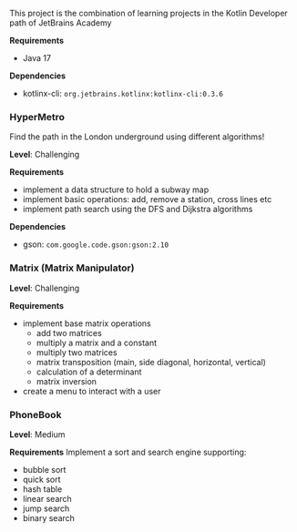 This project is the combination of learning projects in the Kotlin Developer path of JetBrains Academy

**Requirements**
- Java 17

**Dependencies**
- kotlinx-cli: ```org.jetbrains.kotlinx:kotlinx-cli:0.3.6```

### HyperMetro

Find the path in the London underground using different algorithms!

**Level**: Challenging

**Requirements**
- implement a data structure to hold a subway map
- implement basic operations: add, remove a station, cross lines etc
- implement path search using the DFS and Dijkstra algorithms

**Dependencies**
- gson: ```com.google.code.gson:gson:2.10```

### Matrix (Matrix Manipulator)

**Level**: Challenging

**Requirements**
- implement base matrix operations
  - add two matrices 
  - multiply a matrix and a constant
  - multiply two matrices
  - matrix transposition (main, side diagonal, horizontal, vertical)
  - calculation of a determinant 
  - matrix inversion 
- create a menu to interact with a user 

### PhoneBook

**Level**: Medium

**Requirements**
Implement a sort and search engine supporting:
- bubble sort
- quick sort
- hash table
- linear search
- jump search
- binary search
